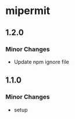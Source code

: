# mipermit

## 1.2.0

### Minor Changes

- Update npm ignore file

## 1.1.0

### Minor Changes

- setup
